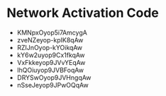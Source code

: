 # Network Activation Code
* KMNpxOyop5i7AmcygA
* zveNZeyop-kpIK8qAw
* RZIJnOyop-kYOikqAw
* kY6w2uyop9Cx1fkqAw
* VxFkkeyop9JVvYEqAw
* lhQOiuyop9JVBFoqAw
* DRYSwOyop9JVHngqAw
* nSseJeyop9JPwOQqAw